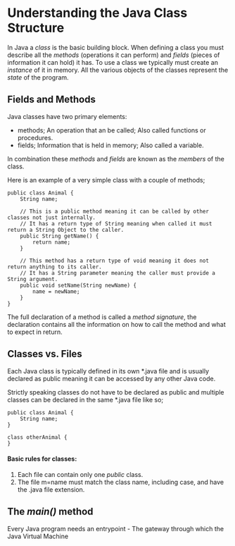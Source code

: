 # Understanding the Java Class Structure

In Java a *class* is the basic building block.
When defining a class you must describe all the *methods* (operations it can perform) and *fields* (pieces of information it can hold) it has.
To use a class we typically must create an *instance* of it in memory.
All the various objects of the classes represent the *state* of the program.


## Fields and Methods

Java classes have two primary elements:
    
- methods; An operation that an be called; Also called functions or procedures.
- fields; Information that is held in memory; Also called a variable.

In combination these *methods* and *fields* are known as the *members* of the class.

Here is an example of a very simple class with a couple of methods;

    public class Animal {
        String name;

        // This is a public method meaning it can be called by other classes not just internally.
        // It has a return type of String meaning when called it must return a String Object to the caller.
        public String getName() {
            return name;
        }

        // This method has a return type of void meaning it does not return anything to its caller.
        // It has a String parameter meaning the caller must provide a String argument. 
        public void setName(String newName) {
            name = newName;
        }
    }

The full declaration of a method is called a *method signature*, the declaration contains all the information on how to call the method and what to expect in return. 

## Classes vs. Files

Each Java class is typically defined in its own *.java file and is usually declared as public meaning it can be accessed by any other Java code.

Strictly speaking classes do not have to be declared as public and multiple classes can be declared in the same *.java file like so;

    public class Animal {
        String name;
    }

    class otherAnimal {
    }

#### Basic rules for classes:
1. Each file can contain only one *public* class.
2. The file m=name must match the class name, including case, and have the .java file extension. 

## The *main()* method

Every Java program needs an entrypoint - The gateway through which the Java Virtual Machine 
